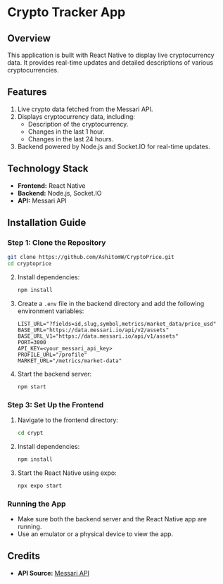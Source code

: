 # Crypto Tracker App

## Overview
This application is built with React Native to display live cryptocurrency data. It provides real-time updates and detailed descriptions of various cryptocurrencies.

## Features
1. Live crypto data fetched from the Messari API.
2. Displays cryptocurrency data, including:
   - Description of the cryptocurrency.
   - Changes in the last 1 hour.
   - Changes in the last 24 hours.
3. Backend powered by Node.js and Socket.IO for real-time updates.

## Technology Stack
- **Frontend:** React Native
- **Backend:** Node.js, Socket.IO
- **API:** Messari API


## Installation Guide

### Step 1: Clone the Repository
  ```bash
  git clone https://github.com/AshitomW/CryptoPrice.git
  cd cryptoprice
  ```

2. Install dependencies:
    ```bash
    npm install
    ```
3. Create a `.env` file in the backend directory and add the following environment variables:
    ```env
    LIST_URL="?fields=id,slug,symbol,metrics/market_data/price_usd"
    BASE_URL="https://data.messari.io/api/v2/assets"
    BASE_URL_V1="https://data.messari.io/api/v1/assets"
    PORT=3000
    API_KEY=<your_messari_api_key>
    PROFILE_URL="/profile"
    MARKET_URL="/metrics/market-data"
    ```
4. Start the backend server:
    ```bash
    npm start
    ```

### Step 3: Set Up the Frontend
1. Navigate to the frontend directory:
    ```bash
    cd crypt
    ```
2. Install dependencies:
    ```bash
    npm install
    ```
3. Start the React Native using expo:
    ```bash
    npx expo start
    ```
 ### Running the App
- Make sure both the backend server and the React Native app are running.
- Use an emulator or a physical device to view the app.

## Credits
- **API Source:** [Messari API](https://messari.io)
